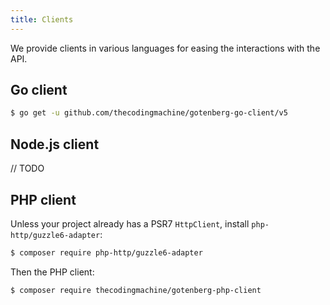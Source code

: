 ```yaml
---
title: Clients
---
```


We provide clients in various languages for easing the interactions with the API.

## Go client

```bash
$ go get -u github.com/thecodingmachine/gotenberg-go-client/v5
```

## Node.js client

// TODO

## PHP client

Unless your project already has a PSR7 `HttpClient`, install `php-http/guzzle6-adapter`:

```bash
$ composer require php-http/guzzle6-adapter
```

Then the PHP client:

```bash
$ composer require thecodingmachine/gotenberg-php-client
```